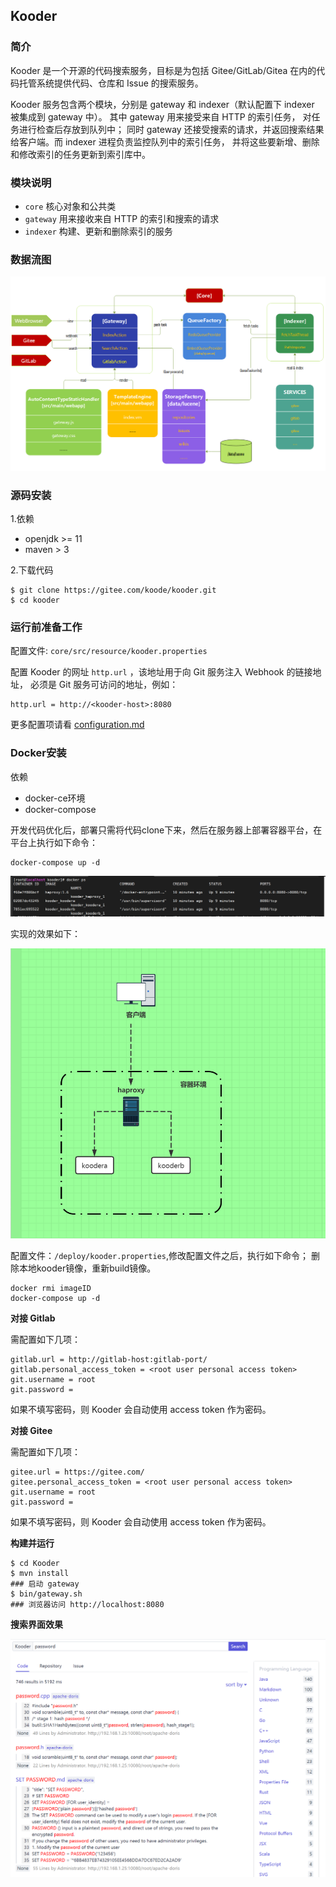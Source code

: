 ## Kooder

### 简介

Kooder 是一个开源的代码搜索服务，目标是为包括 Gitee/GitLab/Gitea 在内的代码托管系统提供代码、仓库和 Issue 的搜索服务。

Kooder 服务包含两个模块，分别是 gateway 和 indexer（默认配置下 indexer 被集成到 gateway 中）。
其中 gateway 用来接受来自 HTTP 的索引任务， 对任务进行检查后存放到队列中；
同时 gateway 还接受搜索的请求，并返回搜索结果给客户端。而 indexer 进程负责监控队列中的索引任务，
并将这些要新增、删除和修改索引的任务更新到索引库中。

### 模块说明

* `core`    核心对象和公共类
* `gateway` 用来接收来自 HTTP 的索引和搜索的请求
* `indexer` 构建、更新和删除索引的服务

### 数据流图

![Kooder Flow](docs/img/gsearch-flow.png)

### 源码安装

1.依赖

* openjdk >= 11
* maven > 3

2.下载代码

```
$ git clone https://gitee.com/koode/kooder.git
$ cd kooder
```

### 运行前准备工作

配置文件: `core/src/resource/kooder.properties`

配置 Kooder 的网址 `http.url` ，该地址用于向 Git 服务注入 Webhook 的链接地址，
必须是 Git 服务可访问的地址，例如：

```
http.url = http://<kooder-host>:8080
```

更多配置项请看 [configuration.md](configuration.md)

### Docker安装
依赖
* docker-ce环境
* docker-compose

开发代码优化后，部署只需将代码clone下来，然后在服务器上部署容器平台，在平台上执行如下命令：
```
docker-compose up -d
```

![Kooder docker-ha](docs/img/docker-ha.png)

实现的效果如下：

![Kooder docker-ha](docs/img/docker-ha-kooder.png)

配置文件：`/deploy/kooder.properties`,修改配置文件之后，执行如下命令；
删除本地kooder镜像，重新build镜像。
```
docker rmi imageID
docker-compose up -d
```


**对接 Gitlab**

需配置如下几项：

```
gitlab.url = http://gitlab-host:gitlab-port/  
gitlab.personal_access_token = <root user personal access token>  
git.username = root  
git.password =  
```

如果不填写密码，则 Kooder 会自动使用 access token 作为密码。

**对接 Gitee**

需配置如下几项：

```
gitee.url = https://gitee.com/  
gitee.personal_access_token = <root user personal access token>  
git.username = root  
git.password =  
```

如果不填写密码，则 Kooder 会自动使用 access token 作为密码。


**构建并运行**

```
$ cd Kooder
$ mvn install
### 启动 gateway
$ bin/gateway.sh
### 浏览器访问 http://localhost:8080
```

**搜索界面效果**

![Kooder ScreenShot](docs/img/screenshot.png)